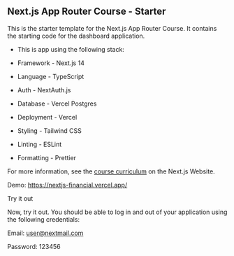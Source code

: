 ## Next.js App Router Course - Starter

This is the starter template for the Next.js App Router Course. It contains the starting code for the dashboard application.

- This is app using the following stack:

- Framework - Next.js 14

- Language - TypeScript

- Auth - NextAuth.js

- Database - Vercel Postgres

- Deployment - Vercel

- Styling - Tailwind CSS

- Linting - ESLint

- Formatting - Prettier

For more information, see the [course curriculum](https://nextjs.org/learn) on the Next.js Website.



Demo: https://nextjs-financial.vercel.app/


Try it out

Now, try it out. You should be able to log in and out of your application using the following credentials:

Email: user@nextmail.com

Password: 123456

